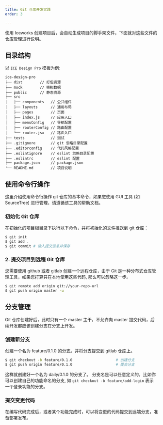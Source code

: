```yaml
---
title: Git 仓库开发实践
order: 3

---
```


使用 Iceworks 创建项目后，会自动生成项目的脚手架文件，下面就对这些文件的仓库管理进行说明。

## 目录结构

以 `ICE Design Pro` 模板为例:

```
ice-design-pro
├── dist        // 打包资源
├── mock        // 模拟数据
├── public      // 静态资源
├── src
│   ├── components   // 公共组件
│   ├── layouts      // 通用布局
│   ├── pages        // 页面
│   ├── index.js     // 应用入口
│   ├── menuConfig   // 导航配置
│   ├── routerConfig // 路由配置
│   └── router.jsx   // 路由入口
├── tests            // 测试
├── .gitignore       // git 忽略目录配置
├── .editorconfig    // 代码风格配置
├── .eslintignore    // eslint 忽略目录配置
├── .eslintrc        // eslint 配置
├── package.json     // package.json
└── README.md        // 项目说明
```

## 使用命令行操作

这里介绍使用命令行操作 git 仓库的基本命令，如果您使用 GUI 工具 (如 SourceTree) 进行管理，请遵循该工具的帮助文档。

### 初始化 Git 仓库

在初始化的项目根目录下执行以下命令，并将初始化的文件推送到 git 仓库：

```bash
$ git init
$ git add .
$ git commit # 输入提交信息并保存
```

### 2. 提交项目到远程 Git 仓库

您需要使用 github 或者 gitlab 创建一个远程仓库，由于 Git 是一种分布式仓库管理工具，如果您打算只在本地使用这些代码, 那么可以忽略这一步。

```bash
$ git remote add origin git://your-repo-url
$ git push origin master -u
```

## 分支管理

Git 仓库创建好后，此时只有一个 master 主干，不允许向 master 提交代码，后续开发都应该创建分支在分支上开发。

### 创建新分支

创建一个名为 feature/0.1.0 的分支。并将分支提交到 gitlab 仓库上。

```bash
$ git checkout -b feature/0.1.0                    # 创建分支
$ git push origin feature/0.1.0                    # 提交分支
```

这样就创建好一个名为 daily/0.1.0 的分支了。 分支名是可以任意定义的，比如你可以创建自己的功能命名的分支, 如 `git checkout -b feature/add-login` 表示一个登录功能的分支。

### 提交变更代码

在编写代码完成后，或者某个功能完成时，可以将变更的代码提交到远端分支，准备部署发布。
